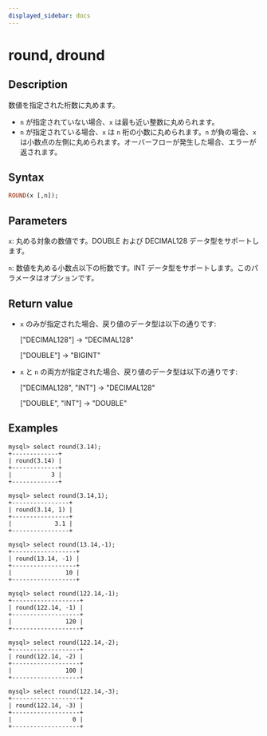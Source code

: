 ```yaml
---
displayed_sidebar: docs
---
```


# round, dround

## Description

数値を指定された桁数に丸めます。

- `n` が指定されていない場合、`x` は最も近い整数に丸められます。
- `n` が指定されている場合、`x` は `n` 桁の小数に丸められます。`n` が負の場合、`x` は小数点の左側に丸められます。オーバーフローが発生した場合、エラーが返されます。

## Syntax

```Haskell
ROUND(x [,n]);
```

## Parameters

`x`: 丸める対象の数値です。DOUBLE および DECIMAL128 データ型をサポートします。

`n`: 数値を丸める小数点以下の桁数です。INT データ型をサポートします。このパラメータはオプションです。

## Return value

- `x` のみが指定された場合、戻り値のデータ型は以下の通りです:

  ["DECIMAL128"] -> "DECIMAL128"

  ["DOUBLE"] -> "BIGINT"

- `x` と `n` の両方が指定された場合、戻り値のデータ型は以下の通りです:

  ["DECIMAL128", "INT"] -> "DECIMAL128"

  ["DOUBLE", "INT"] -> "DOUBLE"

## Examples

```Plain
mysql> select round(3.14);
+-------------+
| round(3.14) |
+-------------+
|           3 |
+-------------+

mysql> select round(3.14,1);
+----------------+
| round(3.14, 1) |
+----------------+
|            3.1 |
+----------------+

mysql> select round(13.14,-1);
+------------------+
| round(13.14, -1) |
+------------------+
|               10 |
+------------------+

mysql> select round(122.14,-1);
+-------------------+
| round(122.14, -1) |
+-------------------+
|               120 |
+-------------------+

mysql> select round(122.14,-2);
+-------------------+
| round(122.14, -2) |
+-------------------+
|               100 |
+-------------------+

mysql> select round(122.14,-3);
+-------------------+
| round(122.14, -3) |
+-------------------+
|                 0 |
+-------------------+
```
